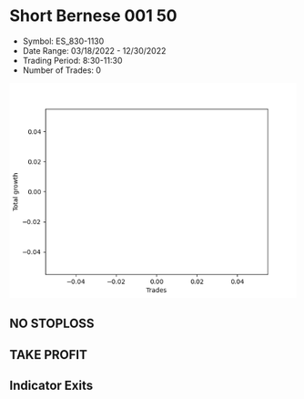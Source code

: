 # Short Bernese 001 50 
- Symbol: ES_830-1130
- Date Range: 03/18/2022 - 12/30/2022
- Trading Period: 8:30-11:30
- Number of Trades: 0

![Plot](ShortBernese00150ES_830-1130.png)
## NO STOPLOSS














## TAKE PROFIT











## Indicator Exits


